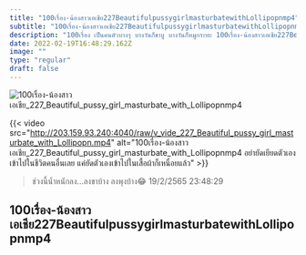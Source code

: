 ```yaml
---
title: "100เรื่อง-น้องสาวเอเชีย227BeautifulpussygirlmasturbatewithLollipopnmp4"
subtitle: "100เรื่อง-น้องสาวเอเชีย227BeautifulpussygirlmasturbatewithLollipopnmp4 ช่วงนี้ฮิตแต่งหน้าโทนอิฐ… อิดโรย"
description: "100เรื่อง เป็นคนตัวบางๆ บางวันก็ชาบู บางวันก็หมูกระทะ 100เรื่อง-น้องสาวเอเชีย227BeautifulpussygirlmasturbatewithLollipopnmp4 19/2/2565 23:48:29"
date: 2022-02-19T16:48:29.162Z
image: ""
type: "regular"
draft: false
---
```


![100เรื่อง-น้องสาวเอเชีย_227_Beautiful_pussy_girl_masturbate_with_Lollipopnmp4](http://203.159.93.240:4040/raw/v_vide_227_Beautiful_pussy_girl_masturbate_with_Lollipopn.jpg)

{{< video src="http://203.159.93.240:4040/raw/v_vide_227_Beautiful_pussy_girl_masturbate_with_Lollipopn.mp4" alt="100เรื่อง-น้องสาวเอเชีย_227_Beautiful_pussy_girl_masturbate_with_Lollipopnmp4 อย่ายัดเยียดตัวเองเข้าไปในชีวิตคนอื่นเลย แค่ยัดตัวเองเข้าไปในเสื้อผ้าก็เหนื่อยแล้ว" >}}


> ช่วงนี้น้ำหนักลง...ลงขาบ้าง ลงพุงบ้าง😂 19/2/2565 23:48:29

## 100เรื่อง-น้องสาวเอเชีย227BeautifulpussygirlmasturbatewithLollipopnmp4
